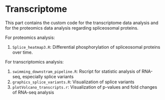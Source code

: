 # Transcriptome
This part contains the custom code for the transcriptome data analysis and for the proteomics data analysis regarding spliceosomal proteins.

For proteomics analysis:
1. `Splice_heatmap3.R`: Differential phosphorylation of spliceosomal proteins over time.

For transcriptomics analysis:
1. `swimming_downstram_pipeline.R`: Rscript for statistic analysis of RNA-seq, especially splice variants
2. `graphics_splice_variants.R`: Visualization of splice variants
3. `plotVolcano_transcripts.r`: Visualization of p-values and fold changes of RNA-seq analysis
